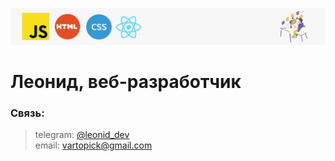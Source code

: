 ![header](header.png)
# Леонид, веб-разработчик

### Связь:

> telegram: [@leonid_dev](https://t.me/leonid_dev) <br>
> email: vartopick@gmail.com
